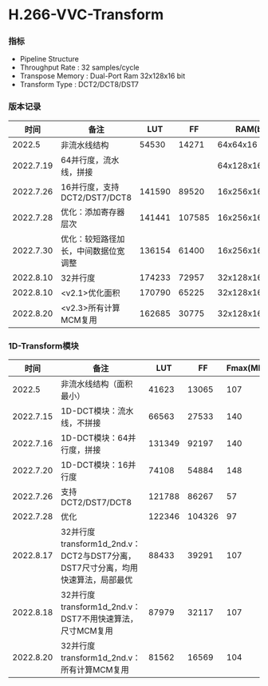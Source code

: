 # H.266-VVC-Transform

### 指标

- Pipeline Structure
- Throughput Rate : 32 samples/cycle
- Transpose Memory : Dual-Port Ram 32x128x16 bit 
- Transform Type : DCT2/DCT8/DST7

### 版本记录

| 时间      | 备注                                 | LUT    | FF     | RAM(bits)       | Fmax(MHz) |
| --------- | ------------------------------------ | ------ | ------ | --------------- | --------- |
| 2022.5    | 非流水线结构                         | 54530  | 14271  | 64x64x16        | 107       |
| 2022.7.19 | 64并行度，流水线，拼接               |        |        | 64x128x16       |           |
| 2022.7.26 | 16并行度，支持DCT2/DST7/DCT8         | 141590 | 89520  | 16x256x16       | 51        |
| 2022.7.28 | 优化：添加寄存器层次                 | 141441 | 107585 | 16x256x16       | 97        |
| 2022.7.30 | 优化：较短路径加长，中间数据位宽调整 | 136154 | 61400  | 16x256x16       | 102       |
| 2022.8.10 | 32并行度                             | 174233 | 72957  | 32x128x16+64x10 | 105       |
| 2022.8.10 | <v2.1>优化面积                       | 170790 | 65225  | 32x128x16+64x10 | 107       |
| 2022.8.20 | <v2.3>所有计算MCM复用                | 162685 | 30775  | 32x128x16+64x10 | 104       |

### 1D-Transform模块

| 时间      | 备注                                                         | LUT    | FF     | Fmax(MHz) |
| --------- | ------------------------------------------------------------ | ------ | ------ | --------- |
| 2022.5    | 非流水线结构（面积最小）                                     | 41623  | 13065  | 107       |
| 2022.7.15 | 1D-DCT模块：流水线，不拼接                                   | 66563  | 27533  | 140       |
| 2022.7.16 | 1D-DCT模块：64并行度，拼接                                   | 131349 | 92197  | 140       |
| 2022.7.20 | 1D-DCT模块：16并行度                                         | 74108  | 54884  | 148       |
| 2022.7.26 | 支持DCT2/DST7/DCT8                                           | 121788 | 86267  | 57        |
| 2022.7.28 | 优化                                                         | 122346 | 104326 | 97        |
| 2022.8.17 | 32并行度transform1d_2nd.v：DCT2与DST7分离，DST7尺寸分离，均用快速算法，局部最优 | 88433  | 39291  | 107       |
| 2022.8.18 | 32并行度transform1d_2nd.v：DST7不用快速算法，尺寸MCM复用     | 87979  | 32117  | 107       |
| 2022.8.20 | 32并行度transform1d_2nd.v：所有计算MCM复用                   | 81562  | 16569  | 104       |

